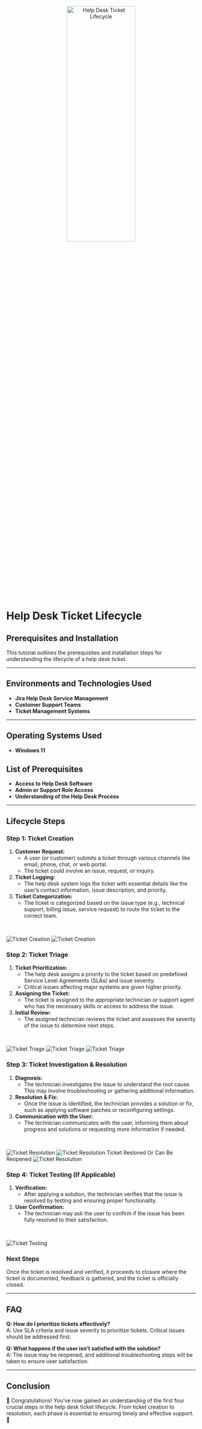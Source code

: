 <p align="center">
<img src="https://i.imgur.com/ygYqvUA.jpeg/800x300" height="40%" width="60%" alt="Help Desk Ticket Lifecycle"/>
</p>

# Help Desk Ticket Lifecycle

## Prerequisites and Installation

This tutorial outlines the prerequisites and installation steps for understanding the lifecycle of a help desk ticket.

---

## Environments and Technologies Used
- **Jira Help Desk Service Management**
- **Customer Support Teams**
- **Ticket Management Systems**

---

## Operating Systems Used
- **Windows 11**

## List of Prerequisites
- **Access to Help Desk Software**
- **Admin or Support Role Access**
- **Understanding of the Help Desk Process**

---

## Lifecycle Steps

### Step 1: Ticket Creation
1. **Customer Request:**  
   - A user (or customer) submits a ticket through various channels like email, phone, chat, or web portal.
   - The ticket could involve an issue, request, or inquiry.
2. **Ticket Logging:**  
   - The help desk system logs the ticket with essential details like the user’s contact information, issue description, and priority.
3. **Ticket Categorization:**  
   - The ticket is categorized based on the issue type (e.g., technical support, billing issue, service request) to route the ticket to the correct team.

&nbsp;

![Ticket Creation](https://i.imgur.com/UL6Sx75.png/600x300)
![Ticket Creation](https://i.imgur.com/pftbBIO.png/600x300)


### Step 2: Ticket Triage
1. **Ticket Prioritization:**  
   - The help desk assigns a priority to the ticket based on predefined Service Level Agreements (SLAs) and issue severity.
   - Critical issues affecting major systems are given higher priority.
2. **Assigning the Ticket:**  
   - The ticket is assigned to the appropriate technician or support agent who has the necessary skills or access to address the issue.
3. **Initial Review:**  
   - The assigned technician reviews the ticket and assesses the severity of the issue to determine next steps.

&nbsp;

![Ticket Triage](https://i.imgur.com/gmOCszW.png/600x300)
![Ticket Triage](https://i.imgur.com/rqwlVsb.png/600x300)
![Ticket Triage](https://i.imgur.com/aEb0BlA.png/600x300)

### Step 3: Ticket Investigation & Resolution
1. **Diagnosis:**  
   - The technician investigates the issue to understand the root cause. This may involve troubleshooting or gathering additional information.
2. **Resolution & Fix:**  
   - Once the issue is identified, the technician provides a solution or fix, such as applying software patches or reconfiguring settings.
3. **Communication with the User:**  
   - The technician communicates with the user, informing them about progress and solutions or requesting more information if needed.

&nbsp;

![Ticket Resolution](https://i.imgur.com/UZ33acR.png/600x300)
![Ticket Resolution](https://i.imgur.com/JZyDVci.png/600x300)
Ticket Resloved Or Can Be Reopened
![Ticket Resolution](https://i.imgur.com/AXB3sXs.png/600x300)



### Step 4: Ticket Testing (If Applicable)
1. **Verification:**  
   - After applying a solution, the technician verifies that the issue is resolved by testing and ensuring proper functionality.
2. **User Confirmation:**  
   - The technician may ask the user to confirm if the issue has been fully resolved to their satisfaction.

&nbsp;

![Ticket Testing](https://i.imgur.com/hdUNHw8.png/600x300)



### Next Steps
Once the ticket is resolved and verified, it proceeds to closure where the ticket is documented, feedback is gathered, and the ticket is officially closed.

---

## FAQ
**Q: How do I prioritize tickets effectively?**  
A: Use SLA criteria and issue severity to prioritize tickets. Critical issues should be addressed first.

**Q: What happens if the user isn’t satisfied with the solution?**  
A: The issue may be reopened, and additional troubleshooting steps will be taken to ensure user satisfaction.

---

## Conclusion
🎉 Congratulations! You’ve now gained an understanding of the first four crucial steps in the help desk ticket lifecycle. From ticket creation to resolution, each phase is essential to ensuring timely and effective support.🎉


